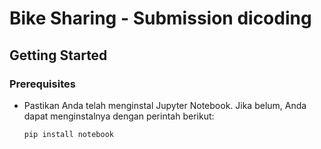 # Bike Sharing - Submission dicoding

## Getting Started

### Prerequisites

- Pastikan Anda telah menginstal Jupyter Notebook. Jika belum, Anda dapat menginstalnya dengan perintah berikut:

  ```bash
  pip install notebook
```

